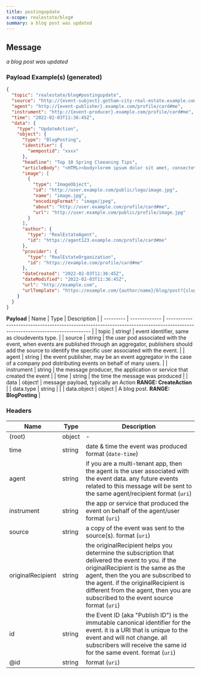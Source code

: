 ```yaml
---
title: postingupdate
x-scope: realestate/blog#
summary: a blog post was updated
---
```


## Message

_a blog post was updated_

### Payload Example(s) (generated)

```json
{
  "topic": "realestate/blog#postingupdate",
  "source": "http://{event-subject}.gotham-city-real-estate.example.com/profile/card#me",
  "agent": "http://{event-publisher}.example.com/profile/card#me",
  "instrument": "http://{event-producer}.example.com/profile/card#me",
  "time": "2022-02-03T11:36:45Z",
  "data": {
    "type": "UpdateAction",
    "object": {
      "type": "BlogPosting",
      "identifier": {
        "aempostid": "xxxx"
      },
      "headline": "Top 10 Spring Cleeaning Tips",
      "articleBody": "<HTML><body>lorem ipsum dolor sit amet, consectetur adipiscing</body></HTML>",
      "image": [
        {
          "type": "ImageObject",
          "id": "http://user.example.com/public/logo/image.jpg",
          "name": "image.jpg",
          "encodingFormat": "image/jpeg",
          "about": "http://user.example.com/profile/card#me",
          "url": "http://user.example.com/public/profile/image.jpg"
        }
      ],
      "author": {
        "type": "RealEstateAgent",
        "id": "https://agent123.example.com/profile/card#me"
      },
      "provider": {
        "type": "RealEstateOrganization",
        "id": "https://example.com/profile/card#me"
      },
      "dateCreated": "2022-02-03T11:36:45Z",
      "dateModified": "2022-02-03T11:36:45Z",
      "url": "http://example.com",
      "urlTemplate": "https://example.com/{author/name}/blog/post?{slug}"
    }
  }
}
```

**Payload**
| Name | Type | Description |
| --------- | ------------- | ---------------------------------------------------------------------------------------------------------------------------- |
| topic | string! | event identifier, same as cloudevents type. |
| source | string<uri> | the user pod associated with the event, when events are published through an aggregator, publishers should add the source to identify the specific user associated with the event. |
| agent | string<uri> | the event publisher, may be an event aggregator in the case of a company pod distributing events on behalf of many users. |
| instrument | string<uri> | the message producer, the application or service that created the event |
| time | string<date-time> | the time the message was produced |
| data | object! | message payload, typically an Action **RANGE: CreateAction** |
| data.type | string | |
| data.object | object | A blog post. **RANGE: BlogPosting** |

### Headers

| Name              | Type   | Description                                                                                                                                                                                                                                                                                               |
| ----------------- | ------ | --------------------------------------------------------------------------------------------------------------------------------------------------------------------------------------------------------------------------------------------------------------------------------------------------------- |
| (root)            | object | -                                                                                                                                                                                                                                                                                                         |
| time              | string | date & time the event was produced format (`date-time`)                                                                                                                                                                                                                                                   |
| agent             | string | if you are a multi-tenant app, then the agent is the user associated with the event data. any future events related to this message will be sent to the same agent/recipient format (`uri`)                                                                                                               |
| instrument        | string | the app or service that produced the event on behalf of the agent/user format (`uri`)                                                                                                                                                                                                                     |
| source            | string | a copy of the event was sent to the source(s). format (`uri`)                                                                                                                                                                                                                                             |
| originalRecipient | string | the originalRecipient helps you determine the subscription that delivered the event to you. if the originalRecipient is the same as the agent, then the you are subscribed to the agent. if the originalRecipient is different from the agent, then you are subscribed to the event source format (`uri`) |
| id                | string | the Event ID (aka "Publish ID") is the immutable canonical identifier for the event. it is a URI that is unique to the event and will not change. all subscribers will receive the same id for the same event. format (`uri`)                                                                             |
| @id               | string | format (`uri`)                                                                                                                                                                                                                                                                                            |
